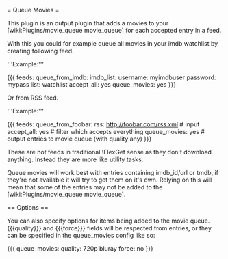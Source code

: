= Queue Movies =

This plugin is an output plugin that adds a movies to your [wiki:Plugins/movie_queue movie_queue] for each accepted entry in a feed. 

With this you could for example queue all movies in your imdb watchlist by creating following feed.

'''Example:'''

{{{
feeds:
  queue_from_imdb:
    imdb_list:
      username: myimdbuser
      password: mypass
      list: watchlist
    accept_all: yes
    queue_movies: yes
}}}

Or from RSS feed.

'''Example:'''

{{{
feeds:
  queue_from_foobar:
    rss: http://foobar.com/rss.xml # input
    accept_all: yes                # filter which accepts everything
    queue_movies: yes              # output entries to movie queue (with quality any)
}}}

These are not feeds in traditional !FlexGet sense as they don't download anything. Instead they are more like utility tasks.

Queue movies will work best with entries containing imdb_id/url or tmdb, if they're not available it will try to get them on it's own. Relying on this will mean that some of the entries may not be added to the [wiki:Plugins/movie_queue movie_queue].

== Options ==

You can also specify options for items being added to the movie queue. {{{quality}}} and {{{force}}} fields will be respected from entries, or they can be specified in the queue_movies config like so:

{{{
queue_movies:
  quality: 720p bluray
  force: no
}}}